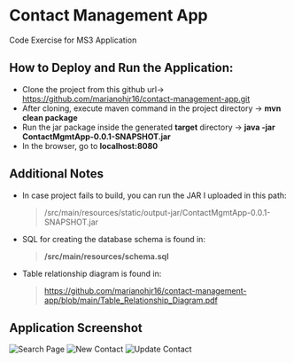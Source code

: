 # Contact Management App
Code Exercise for MS3 Application

## How to Deploy and Run the Application:
 - Clone the project from this github url-> https://github.com/marianohjr16/contact-management-app.git
 - After cloning, execute maven command in the project directory -> **mvn clean package**
 - Run the jar package inside the generated **target** directory -> **java -jar ContactMgmtApp-0.0.1-SNAPSHOT.jar**
 - In the browser, go to **localhost:8080**

## Additional Notes
  - In case project fails to build, you can run the JAR I uploaded in this path:
    > /src/main/resources/static/output-jar/ContactMgmtApp-0.0.1-SNAPSHOT.jar
  - SQL for creating the database schema is found in:
    > <strong>/src/main/resources/schema.sql</strong>
  - Table relationship diagram is found in:
    > https://github.com/marianohjr16/contact-management-app/blob/main/Table_Relationship_Diagram.pdf
 
## Application Screenshot
 ![Search Page](https://github.com/marianohjr16/contact-management-app/tree/main/src/main/resources/static/md-img/searchpage.jpg?raw=true)
 ![New Contact](https://github.com/marianohjr16/contact-management-app/tree/main/src/main/resources/static/md-img/new-contact.JPG?raw=true)
 ![Update Contact](https://github.com/marianohjr16/contact-management-app/tree/main/src/main/resources/static/md-img/upd-contact.JPG?raw=true)
 
